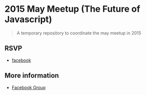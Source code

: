 # 2015 May Meetup (The Future of Javascript)

> A temporary repository to coordinate the may meetup in 2015

## RSVP
 - [facebook](https://www.facebook.com/events/453348188153551/)
 
## More information
- [Facebook Group](https://www.facebook.com/groups/javascript.my/)
